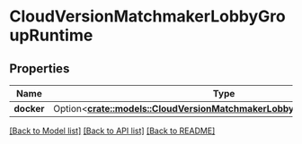 # CloudVersionMatchmakerLobbyGroupRuntime

## Properties

Name | Type | Description | Notes
------------ | ------------- | ------------- | -------------
**docker** | Option<[**crate::models::CloudVersionMatchmakerLobbyGroupRuntimeDocker**](CloudVersionMatchmakerLobbyGroupRuntimeDocker.md)> |  | [optional]

[[Back to Model list]](../README.md#documentation-for-models) [[Back to API list]](../README.md#documentation-for-api-endpoints) [[Back to README]](../README.md)


